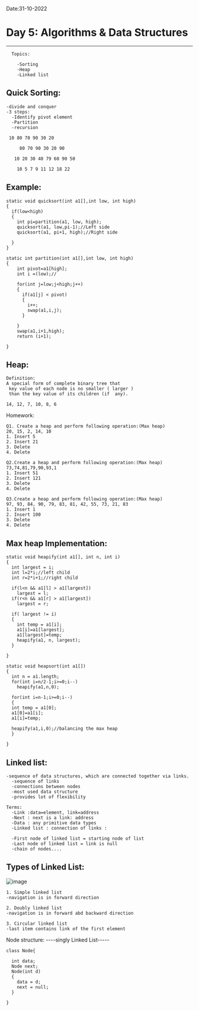 
Date:31-10-2022
# Day 5: Algorithms & Data Structures 
-----------------------------------------
      Topics:

        -Sorting
        -Heap
        -Linked list

Quick Sorting:
---------------
    -divide and conquer
    -3 steps:
      -Identify pivot element
      -Partition
      -recursion

     10 80 70 90 30 20

         80 70 90 30 20 90

       10 20 30 40 79 60 90 50

        10 5 7 9 11 12 18 22

Example:
--------
    static void quicksort(int a1[],int low, int high)
    {
      if(low<high)
      {
        int pi=partition(a1, low, high);
        quicksort(a1, low,pi-1);//Left side
        quicksort(a1, pi+1, high);//Right side

      }
    }

    static int partition(int a1[],int low, int high)
    {
        int pivot=a1[high];
        int i =(low);//

        for(int j=low;j<high;j++)
        {
          if(a1[j] < pivot)
          {
            i++;
            swap(a1,i,j);
          }

        }
        swap(a1,i+1,high);
        return (i+1);

    }

Heap:
------
    Definition:
    A special form of complete binary tree that
     key value of each node is no smaller ( larger ) 
     than the key value of its children (if  any).

    14, 12, 7, 10, 8, 6


Homework:

    Q1. Create a heap and perform following operation:(Max heap)
    20, 15, 2, 14, 10
    1. Insert 5
    2. Insert 21
    3. Delete
    4. Delete

    Q2.Create a heap and perform following operation:(Max heap)
    73,74,81,79,90,93,1
    1. Insert 51
    2. Insert 121
    3. Delete
    4. Delete

    Q3.Create a heap and perform following operation:(Max heap)
    97, 93, 84, 90, 79, 83, 81, 42, 55, 73, 21, 83
    1. Insert 1
    2. Insert 100
    3. Delete
    4. Delete

Max heap Implementation:
-------------------------
    static void heapify(int a1[], int n, int i)
    {
      int largest = i;
      int l=2*i;//left child
      int r=2*i+1;//right child

      if(l<n && a1[l] > a1[largest])
        largest = l;
      if(r<n && a1[r] > a1[largest])
        largest = r;

      if( largest != i)
      {
        int temp = a1[i];
        a1[i]=a1[largest];
        a1[largest]=temp;
        heapify(a1, n, largest);
      }

    }

    static void heapsort(int a1[])
    {
      int n = a1.length;
      for(int i=n/2-1;i>=0;i--)
        heapify(a1,n,0);

      for(int i=n-1;i>=0;i--)
      {	
      int temp = a1[0];
      a1[0]=a1[i];
      a1[i]=temp;

      heapify(a1,i,0);//balancing the max heap
      }

    }
    
Linked list:
------------
    -sequence of data structures, which are connected together via links.	
      -sequence of links
      -connections between nodes
      -most used data structure
      -provides lot of flexibility
	
    Terms: 
      -Link :data=element, link=address
      -Next	: next is a link: address
      -Data	: any primitive data types
      -Linked list : connection of links : 

      -First node of linked list = starting node of list
      -Last node of linked list = link is null
      -chain of nodes....
	
Types of Linked List:
-------------------------

![image](https://user-images.githubusercontent.com/72081819/198998101-c8668d5c-1036-4190-ad17-2b2e5d958d2c.png)

    1. Simple linked list
    -navigation is in forward direction

    2. Doubly linked list
    -navigation is in forward abd backward direction

    3. Circular linked list
    -last item contains link of the first element

Node structure:
----singly Linked List-----

    class Node{

      int data;
      Node next;
      Node(int d)
      {
        data = d;
        next = null;
      }

    }

